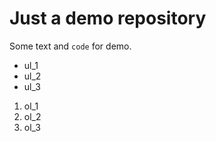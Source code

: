 # Just a demo repository

Some text and `code` for demo.

- ul_1
- ul_2
- ul_3

1. ol_1
2. ol_2
3. ol_3